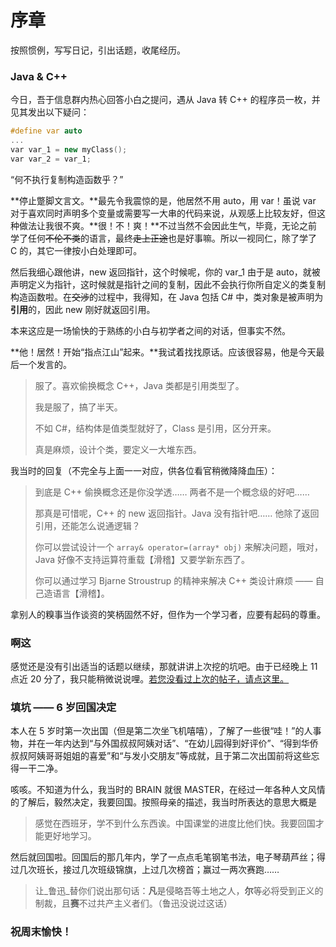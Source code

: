 # 序章

按照惯例，写写日记，引出话题，收尾经历。

### Java & C++

今日，吾于信息群内热心回答小白之提问，遇从 Java 转 C++ 的程序员一枚，并见其发出以下疑问：

```cpp
#define var auto
...
var var_1 = new myClass();
var var_2 = var_1;
```

“何不执行复制构造函数乎？”

**停止蹩脚文言文。**最先令我震惊的是，他居然不用 auto，用 var！虽说 var 对于喜欢同时声明多个变量或需要写一大串的代码来说，从观感上比较友好，但这种做法让我很不爽。**很！不！爽！**不过当然不会因此生气，毕竟，无论之前学了任何~~不伦不类~~的语言，最终~~走上正途~~也是好事嘛。所以一视同仁，除了学了 C 的，其它一律按小白处理即可。

然后我细心跟他讲，new 返回指针，这个时候呢，你的 var_1 由于是 auto，就被声明定义为指针，这时候就是指针之间的复制，因此不会执行你所自定义的类复制构造函数啦。在~~交涉~~的过程中，我得知，在 Java 包括 C# 中，类对象是被声明为**引用**的，因此 new 刚好就返回引用。

本来这应是一场愉快的于熟练的小白与初学者之间的对话，但事实不然。

**他！居然！开始“指点江山”起来。**我试着找找原话。应该很容易，他是今天最后一个发言的。

> 服了。喜欢偷换概念 C++，Java 类都是引用类型了。
>
> 我是服了，搞了半天。
>
> 不如 C#，结构体是值类型就好了，Class 是引用，区分开来。
>
> 真是麻烦，设计个类，要定义一大堆东西。

我当时的回复（不完全与上面一一对应，供各位看官稍微降降血压）：

> 到底是 C++ 偷换概念还是你没学透…… 两者不是一个概念级的好吧……
>
> 那真是可惜呢，C++ 的 new 返回指针。Java 没有指针吧…… 他除了返回引用，还能怎么说通逻辑？
>
> 你可以尝试设计一个 ```array& operator=(array* obj)``` 来解决问题，哦对，Java 好像不支持运算符重载【滑稽】又要学新东西了。
>
> 你可以通过学习 Bjarne Stroustrup 的精神来解决 C++ 类设计麻烦 —— 自己造语言【滑稽】。

拿别人的糗事当作谈资的笑柄固然不好，但作为一个学习者，应要有起码的尊重。

### 啊这

感觉还是没有引出适当的话题以继续，那就讲讲上次挖的坑吧。由于已经晚上 11 点近 20 分了，我只能稍微说说哩。[若您没看过上次的帖子，请点这里。](https://blog.zminutes.com/reader.html?cnt=zhBlogs%2F2021-4-11)

### 填坑 —— 6 岁回国决定

本人在 5 岁时第一次出国（但是第二次坐飞机嘻嘻），了解了一些很“哇！”的人事物，并在一年内达到“与外国叔叔阿姨对话”、“在幼儿园得到好评价”、“得到华侨叔叔阿姨哥哥姐姐的喜爱”和“与发小交朋友”等成就，且于第二次出国前将这些忘得一干二净。

咳咳。不知道为什么，我当时的 BRAIN 就很 MASTER，在经过一年各种人文风情的了解后，毅然决定，我要回国。按照母亲的描述，我当时所表达的意思大概是

> 感觉在西班牙，学不到什么东西诶。中国课堂的进度比他们快。我要回国才能更好地学习。

然后就回国啦。回国后的那几年内，学了一点点毛笔钢笔书法，电子琴葫芦丝；得过几次班长，接过几次班级锦旗，上过几次榜首；赢过一两次赛跑……

> 让_鲁迅_替你们说出那句话：**凡**是侵略吾等土地之人，**尔**等必将受到正义的制裁，且**赛**不过共产主义者们。（鲁迅没说过这话）

### 祝周末愉快！